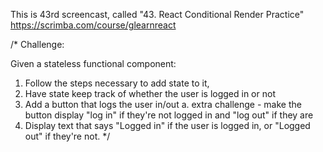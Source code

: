 This is 43rd screencast, called "43. React Conditional Render Practice"
https://scrimba.com/course/glearnreact



/*
Challenge:

Given a stateless functional component:
1. Follow the steps necessary to add state to it,
2. Have state keep track of whether the user is logged in or not
3. Add a button that logs the user in/out
    a. extra challenge - make the button display "log in" if they're not logged in and "log out" if they are
4. Display text that says "Logged in" if the user is logged in, or "Logged out" if they're not.
*/